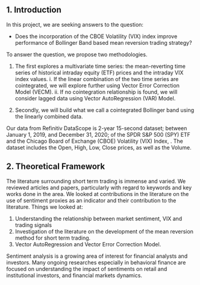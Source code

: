 ## 1. Introduction

In this project, we are seeking answers to the question: 


* Does the incorporation of the CBOE Volatility (VIX) index improve performance of Bollinger Band based mean reversion trading strategy? 

To answer the question, we propose two methodologies. 

1. The first explores a multivariate time series: the mean-reverting time series of historical intraday equity (ETF) prices and the intraday VIX index values. 
    i. If the linear combination of the two time series are cointegrated, we will explore further using Vector Error Correction Model (VECM). 
    ii. If no cointegration relationship is found, we will consider lagged data using Vector AutoRegression (VAR) Model. 
         
2. Secondly, we will build what we call a cointegrated Bollinger band using the linearly combined data.

Our data from Refinitiv DataScope is 2-year 15-second dataset; between January 1, 2019, and December 31, 2020; of the SPDR S&P 500 (SPY) ETF and the Chicago Board of Exchange (CBOE) Volatility (VIX) Index, . The dataset includes the Open, High, Low, Close prices, as well as the Volume.


## 2. Theoretical Framework
The literature surrounding short term trading is immense and varied. We reviewed articles and papers, particularly with regard to keywords and key works done in 
the area. We looked at contributions in the literature on the use of sentiment proxies as an indicator and their contribution to the literature.
Things we looked at:

   1. Understanding the relationship between market sentiment, VIX and trading signals
   2. Investigation of the literature on the development of the mean reversion method for short term trading.
   3. Vector AutoRegression and Vector Error Correction Model.
  
Sentiment analysis is a growing area of interest for financial analysts and investors. Many ongoing researches especially in behavioral finance are
focused on understanding the impact of sentiments on retail and institutional investors, and financial markets dynamics.
